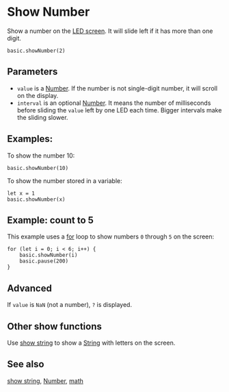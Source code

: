 # Show Number

Show a number on the [LED screen](/device/screen). It will slide left if it has more than one digit.

```sig
basic.showNumber(2)
```

## Parameters

* `value` is a [Number](/types/number). If the number is not single-digit number, it will scroll on the display.
* `interval` is an optional [Number](/types/number). It means the number of milliseconds before sliding the `value` left by one LED each time. Bigger intervals make the sliding slower.

## Examples:

To show the number 10:

```blocks
basic.showNumber(10)
```

To show the number stored in a variable:

```blocks
let x = 1
basic.showNumber(x)
```

## Example: count to 5

This example uses a [for](/blocks/loops/for) loop to show numbers ``0`` through ``5`` on the screen:

```blocks
for (let i = 0; i < 6; i++) {
    basic.showNumber(i)
    basic.pause(200)
}
```

## Advanced

If `value` is `NaN` (not a number), `?` is displayed.

## Other show functions

Use [show string](/reference/basic/show-string) to show a [String](/types/string) with letters on the screen.

## See also

[show string](/reference/basic/show-string), [Number](/types/number), [math](/blocks/math)

